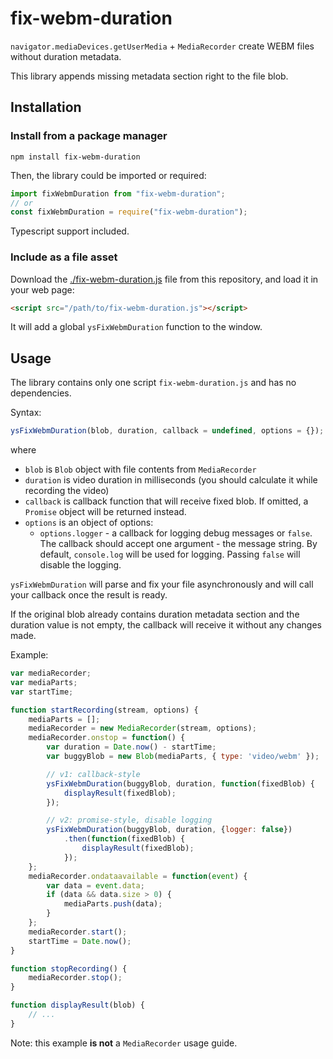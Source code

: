 # fix-webm-duration

`navigator.mediaDevices.getUserMedia` + `MediaRecorder` create WEBM files without duration metadata.

This library appends missing metadata section right to the file blob.

## Installation

### Install from a package manager

```
npm install fix-webm-duration
```

Then, the library could be imported or required:
```javascript
import fixWebmDuration from "fix-webm-duration";
// or
const fixWebmDuration = require("fix-webm-duration");
```

Typescript support included.

### Include as a file asset

Download the [./fix-webm-duration.js](fix-webm-duration.js) file from this repository,
and load it in your web page:
```html
<script src="/path/to/fix-webm-duration.js"></script>
```

It will add a global `ysFixWebmDuration` function to the window.

## Usage

The library contains only one script `fix-webm-duration.js` and has no dependencies.

Syntax:

```javascript
ysFixWebmDuration(blob, duration, callback = undefined, options = {});
```

where
- `blob` is `Blob` object with file contents from `MediaRecorder`
- `duration` is video duration in milliseconds (you should calculate it while recording the video)
- `callback` is callback function that will receive fixed blob.
  If omitted, a `Promise` object will be returned instead.
- `options` is an object of options:
  - `options.logger` - a callback for logging debug messages or `false`.
    The callback should accept one argument - the message string.
    By default, `console.log` will be used for logging.
    Passing `false` will disable the logging.

`ysFixWebmDuration` will parse and fix your file asynchronously and will call your callback once the result is ready.

If the original blob already contains duration metadata section and the duration value is not empty, the callback will receive it without any changes made.

Example:

```javascript
var mediaRecorder;
var mediaParts;
var startTime;

function startRecording(stream, options) {
    mediaParts = [];
    mediaRecorder = new MediaRecorder(stream, options);
    mediaRecorder.onstop = function() {
        var duration = Date.now() - startTime;
        var buggyBlob = new Blob(mediaParts, { type: 'video/webm' });

        // v1: callback-style
        ysFixWebmDuration(buggyBlob, duration, function(fixedBlob) {
            displayResult(fixedBlob);
        });

        // v2: promise-style, disable logging
        ysFixWebmDuration(buggyBlob, duration, {logger: false})
            .then(function(fixedBlob) {
                displayResult(fixedBlob);
            });
    };
    mediaRecorder.ondataavailable = function(event) {
        var data = event.data;
        if (data && data.size > 0) {
            mediaParts.push(data);
        }
    };
    mediaRecorder.start();
    startTime = Date.now();
}

function stopRecording() {
    mediaRecorder.stop();
}

function displayResult(blob) {
    // ...
}
```

Note: this example **is not** a `MediaRecorder` usage guide.
